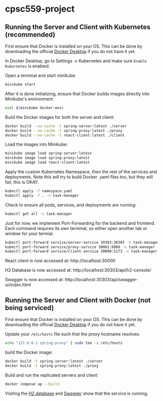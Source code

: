 # cpsc559-project

## Running the Server and Client with Kubernetes (recommended)

First ensure that Docker is installed on your OS. This can be done by downloading the official [Docker Desktop](https://www.docker.com/products/docker-desktop/) if you do not have it yet.

In Docker Desktop, go to Settings -> Kubernetes and make sure `Enable Kubernetes` is enabled.

Open a terminal and start minikube

```bash
minikube start
```

After it is done initializing, ensure that Docker builds images directly into Minikube's environment

```bash
eval $(minikube docker-env)
```

Build the Docker images for both the server and client:

```bash
docker build --no-cache -t spring-server:latest ./server
docker build --no-cache -t spring-proxy:latest ./proxy
docker build --no-cache -t react-client:latest ./client
```

Load the images into Minikube:

```bash
minikube image load spring-server:latest
minikube image load spring-proxy:latest
minikube image load react-client:latest
```

Apply the custom Kubernetes Namespace, then the rest of the services and deployments. Note this will try to build Docker .yaml files too, but they will fail, this is OKAY.

```bash
kubectl apply -f namespace.yaml
kubectl apply -f . -n task-manager
```

Check to ensure all pods, services, and deployments are running:

```bash
kubectl get all -n task-manager
```

Just for now, we implement Port-Forwarding for the backend and frontend. Each command requires its own terminal, so either open another tab or window for your termial.

```bash
kubectl port-forward service/server-service 30303:30303 -n task-manager
kubectl port-forward service/proxy-service 30001:8080 -n task-manager
kubectl port-forward service/client-service 30000:5173 -n task-manager
```

React client is now accessed at: http://localhost:30000

H2 Database is now accessed at: http://localhost:30303/api/h2-console/

Swagger is now accessed at: http://localhost:30303/api/swagger-ui/index.html

## Running the Server and Client with Docker (not being serviced)

First ensure that Docker is installed on your OS. This can be done by downloading the official [Docker Desktop](https://www.docker.com/products/docker-desktop/) if you do not have it yet.

Update your `/etc/hosts` file such that the proxy hostname resolves:
```bash
echo "127.0.0.1	spring-proxy" | sudo tee -a /etc/hosts
```

build the Docker image:

```bash
docker build -t spring-server:latest ./server
docker build -t spring-proxy:latest ./proxy
```

Build and run the replicated servers and client:

```bash
docker compose up --build
```

Visiting the [H2 database](http://localhost:8080/api/h2-console/) and [Swagger](http://localhost:8080/api/swagger-ui/index.html) show that the service is running.
